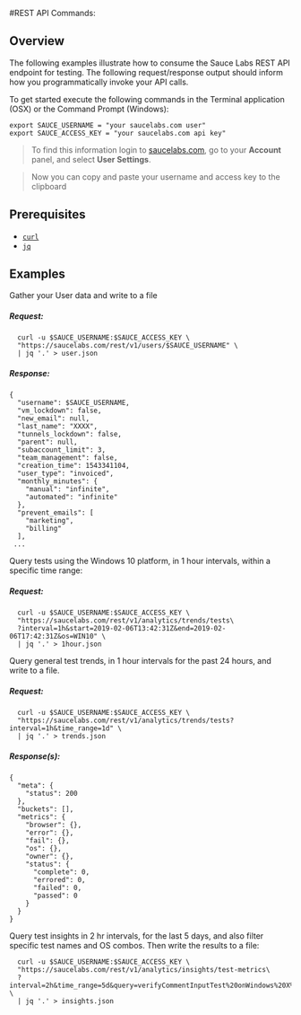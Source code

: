 #REST API Commands:

## Overview
The following examples illustrate how to consume the Sauce Labs REST API endpoint for testing. The following request/response output should inform how you programmatically invoke your API calls.

To get started execute the following commands in the Terminal application (OSX) or the Command Prompt (Windows):
```
export SAUCE_USERNAME = "your saucelabs.com user"
export SAUCE_ACCESS_KEY = "your saucelabs.com api key"
```
> To find this information login to [saucelabs.com](www.saucelabs.com), go to your **Account** panel, and select **User Settings**. 

> Now you can copy and paste your username and access key to the clipboard

## Prerequisites
* [`curl`](https://curl.haxx.se/download.html)
* [`jq`](https://stedolan.github.io/jq/download/)

## Examples
Gather your User data and write to a file

##### Request:
```
  curl -u $SAUCE_USERNAME:$SAUCE_ACCESS_KEY \
  "https://saucelabs.com/rest/v1/users/$SAUCE_USERNAME" \
  | jq '.' > user.json
```

##### Response:
```
{
  "username": $SAUCE_USERNAME,
  "vm_lockdown": false,
  "new_email": null,
  "last_name": "XXXX",
  "tunnels_lockdown": false,
  "parent": null,
  "subaccount_limit": 3,
  "team_management": false,
  "creation_time": 1543341104,
  "user_type": "invoiced",
  "monthly_minutes": {
    "manual": "infinite",
    "automated": "infinite"
  },
  "prevent_emails": [
    "marketing",
    "billing"
  ],
 ...

```
Query tests using the Windows 10 platform, in 1 hour intervals, within a specific time range:

##### Request:
```
  curl -u $SAUCE_USERNAME:$SAUCE_ACCESS_KEY \
  "https://saucelabs.com/rest/v1/analytics/trends/tests\
  ?interval=1h&start=2019-02-06T13:42:31Z&end=2019-02-06T17:42:31Z&os=WIN10" \
  | jq '.' > 1hour.json
```

Query general test trends, in 1 hour intervals for the past 24 hours, and write to a file.

##### Request:
```
  curl -u $SAUCE_USERNAME:$SAUCE_ACCESS_KEY \
  "https://saucelabs.com/rest/v1/analytics/trends/tests?interval=1h&time_range=1d" \
  | jq '.' > trends.json
```

##### Response(s):

```
{
  "meta": {
    "status": 200
  },
  "buckets": [],
  "metrics": {
    "browser": {},
    "error": {},
    "fail": {},
    "os": {},
    "owner": {},
    "status": {
      "complete": 0,
      "errored": 0,
      "failed": 0,
      "passed": 0
    }
  }
}
```

Query test insights in 2 hr intervals, for the last 5 days, and also filter specific test names and OS combos. Then write the results to a file:
```
  curl -u $SAUCE_USERNAME:$SAUCE_ACCESS_KEY \
  "https://saucelabs.com/rest/v1/analytics/insights/test-metrics\
  ?interval=2h&time_range=5d&query=verifyCommentInputTest%20onWindows%20X%2008" \
  | jq '.' > insights.json
```


  